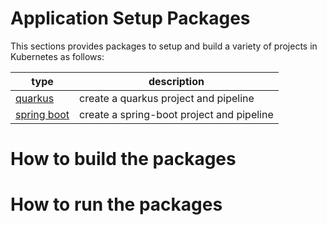 # Application Setup Packages

This sections provides packages to setup and build a variety of projects in Kubernetes as follows:

| type | description |
|---|---|
| [quarkus](quarkus) | create a quarkus project and pipeline |
| [spring boot](spring-boot) | create a spring-boot project and pipeline |

# How to build the packages


# How to run the packages


